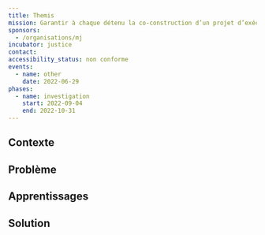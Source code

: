 ```yaml
---
title: Themis
mission: Garantir à chaque détenu la co-construction d’un projet d’exécution depeine maximisant les chances d’insertion ou de réinsertion.
sponsors:
  - /organisations/mj
incubator: justice
contact: 
accessibility_status: non conforme
events:
  - name: other
    date: 2022-06-29
phases:
  - name: investigation
    start: 2022-09-04
    end: 2022-10-31
---
```

## Contexte


## Problème

## Apprentissages

## Solution
